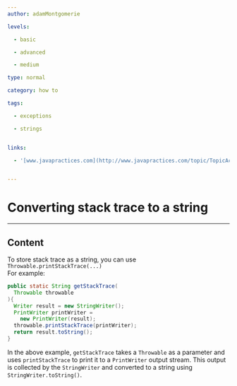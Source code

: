```yaml
---
author: adamMontgomerie

levels:

  - basic

  - advanced

  - medium

type: normal

category: how to

tags:

  - exceptions

  - strings


links:

  - '[www.javapractices.com](http://www.javapractices.com/topic/TopicAction.do?Id=78){website}'


---
```


# Converting stack trace to a string

---

## Content

To store stack trace as a string, you can use `Throwable.printStackTrace(...)`  
For example:

```java
public static String getStackTrace(
  Throwable throwable
){
  Writer result = new StringWriter();
  PrintWriter printWriter =
    new PrintWriter(result);
  throwable.printStackTrace(printWriter);
  return result.toString();
}
```

In the above example, `getStackTrace` takes a `Throwable` as a parameter and uses `printStackTrace` to print it to a `PrintWriter` output stream. This output is collected by the `StringWriter` and converted to a string using `StringWriter.toString()`.
